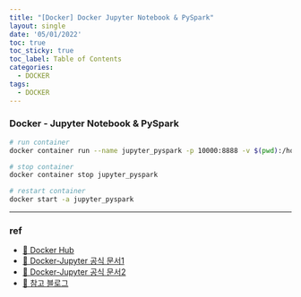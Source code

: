 ```yaml
---
title: "[Docker] Docker Jupyter Notebook & PySpark"
layout: single
date: '05/01/2022'
toc: true
toc_sticky: true
toc_label: Table of Contents
categories:
  - DOCKER
tags:
  - DOCKER
---
```


### Docker - Jupyter Notebook & PySpark
```bash
# run container
docker container run --name jupyter_pyspark -p 10000:8888 -v $(pwd):/home/jovyan/work jupyter/pyspark-notebook:latest

# stop container
docker container stop jupyter_pyspark

# restart container
docker start -a jupyter_pyspark
```
---

### ref
* [🔗 Docker Hub](https://hub.docker.com/r/jupyter/pyspark-notebook)
* [🔗 Docker-Jupyter 공식 문서1](https://jupyter-docker-stacks.readthedocs.io/en/latest/using/specifics.html#apache-spark)
* [🔗 Docker-Jupyter 공식 문서2](https://jupyter-docker-stacks.readthedocs.io/en/latest/using/running.html)
* [🔗 참고 블로그](https://pearlluck.tistory.com/615)